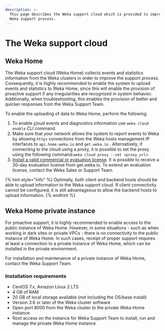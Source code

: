 ```yaml
---
description: >-
  This page describes the Weka support cloud which is provided to improve the
  Weka support process.
---
```


# The Weka support cloud

## Weka Home

The Weka support cloud (Weka Home) collects events and statistics information from the Weka clusters in order to improve the support process. Consequently, it is highly recommended to enable the system to upload events and statistics to Weka Home, since this will enable the provision of proactive support if any irregularities are recognized in system behavior. Additionally, when troubleshooting, this enables the provision of better and quicker responses from the Weka Support Team.

To enable the uploading of data to Weka Home, perform the following:

1. To enable [c](../install/bare-metal/using-cli.md#stage-4-enabling-cloud-event-notifications-optional)loud events and diagnostics information use `weka cloud enable` CLI command.
2. Make sure that your network allows the system to report events to Weka by allowing `https` connections from the Weka hosts management IP interfaces to `api.home.weka.io` and `get.weka.io` . Alternatively, if connecting to the cloud using a proxy, it is possible to set the proxy using the following command:`weka cloud proxy --set <proxy_url>`.
3. [Install a valid commercial or evaluation license](../licensing/overview.md).  It is possible to receive a 30-day evaluation license from get.weka.io. To extend an evaluation license, contact the Weka Sales or Support Team.

{% hint style="info" %}
Optimally, both client and backend hosts should be able to upload information to the Weka support cloud. If client connectivity cannot be configured, it is still advantageous to allow the backend hosts to upload information.
{% endhint %}

## Weka Home private instance&#x20;

For proactive support, it is highly recommended to enable access to the public instance of Weka Home. However, in some situations - such as when working in dark sites or private VPCs - there is no connectivity to the public instance of Weka Home. In such cases, receipt of proper support requires at least a connection to a private instance of Weka Home, which can be installed in the private environment.

For installation and maintenance of a private instance of Weka Home, contact the Weka Support Team.

### Installation requirements

* CentOS 7.x, Amazon Linux 2 LTS
* 4 GB of RAM
* 20 GB of local storage available (not including the OS/base install)
* Version 3.6 or later of the Weka cluster software
* Open port 8000 from the Weka cluster to the private Weka Home instance
* Root access on the instance for Weka Support Team to install, run and manage the private Weka Home instance
